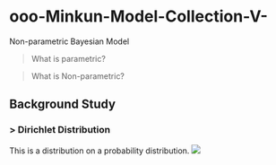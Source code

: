 # ooo-Minkun-Model-Collection-V-
Non-parametric Bayesian Model

> What is parametric? 

> What is Non-parametric?


## Background Study
### > Dirichlet Distribution
This is a distribution on a probability distribution.
<img src="https://user-images.githubusercontent.com/31917400/70058429-c9243780-15d6-11ea-8fba-deac7aa8066e.jpg" />


























